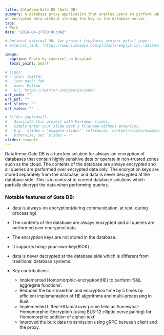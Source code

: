 ```yaml
---
title: DataArmorGate DB (Gate DB)
summary: A database proxy application that enables users to perform SQL queries
on encrypted data without storing the key to the database server. 
tags:
- Work
date: "2016-04-27T00:00:00Z"

# Optional external URL for project (replaces project detail page).
# external_link: "https://www.linkedin.com/products/eaglys-inc.-dataarmor-gate-db/"

image:
  caption: Photo by rawpixel on Unsplash
  focal_point: Smart

# links:
# - icon: twitter
#   icon_pack: fab
#   name: Follow
#   url: https://twitter.com/georgecushen
url_code: ""
url_pdf: ""
url_slides: ""
url_video: ""

# Slides (optional).
#   Associate this project with Markdown slides.
#   Simply enter your slide deck's filename without extension.
#   E.g. `slides = "example-slides"` references `content/slides/example-slides.md`.
#   Otherwise, set `slides = ""`.
slides: example
---
```

DataArmor Gate DB is a turn key solution for always-on encryption of databases that contain highly sensitive data or operate in non-trusted zones such as the cloud. The contents of the database are always encrypted and all queries are performed over encrypted data only. The encryption keys are stored separately from the database, and data is never decrypted at the database side. This is in contrast to current database solutions which partially decrypt the data when performing queries.
### Notable features of Gate DB:

- data is always-on encryption(during communication, at rest, during processing).
- The contents of the database are always encrypted and all queries are performed over encrypted data.
- The encryption keys are not stored in the database.
- It supports bring-your-own-key(BIOK)
- data is never decrypted at the database side which is different from traditional database systems.
  
- Key contributions:
  - Implemented Homomorphic-encryption(HE) to perform ‘SQL aggregate functions’.
  - Reduced the bulk insertion and encryption time by 5 times by eﬀicient implementation of HE algorithms and multi-processing in Rust.
  - Implemented Lifted-ElGamal over prime field as Somewhat-Homomorphic-Encryption (using BLS-12 elliptic curve pairing) for Homomorphic addition of cipher-text.
  - Improved the bulk data transmission using gRPC between client and the proxy.